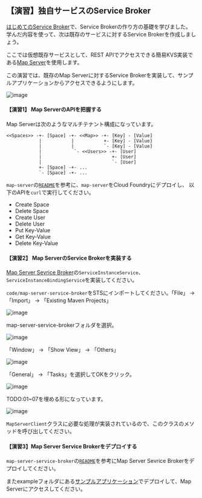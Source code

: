 ## 【演習】独自サービスのService Broker

[はじめてのService Broker](first-service-broker.md)で、Service Brokerの作り方の基礎を学びました。
学んだ内容を使って、次は既存のサービスに対するService Brokerを作成しましょう。

ここでは仮想既存サービスとして、REST APIでアクセスできる簡易KVS実装である[Map Server](https://github.com/Pivotal-Japan/map-server)を使用します。

この演習では、既存のMap Serverに対するService Brokerを実装して、サンプルアプリケーションからアクセスできるようにします。

![image](https://qiita-image-store.s3.amazonaws.com/0/1852/1b171dfe-ee21-dcbe-4d19-3489efc40fad.png)

#### 【演習1】 Map ServerのAPIを把握する

Map Serverは次のようなマルチテナント構成になっています。

```
<<Spaces>> -+- [Space] -+- <<Map>> -+- [Key] - [Value]
            |           |           +- [Key] - [Value]
            |           |           `- [Key] - [Value]
            |            `- <<Users>> -+- [User]
            |                          +- [User]
            |                          `- [User]
            +- [Space] -+- ...
            `- [Space] -+- ...
```

`map-server`の[`README`](https://github.com/Pivotal-Japan/map-server)を参考に、`map-server`をCloud Foundryにデプロイし、
以下のAPIを`curl`で実行してください。

* Create Space
* Delete Space
* Create User
* Delete User
* Put Key-Value
* Get Key-Value
* Delete Key-Value

#### 【演習2】 Map ServerのService Brokerを実装する

[Map Server Sevrice Broker](https://github.com/Pivotal-Japan/map-server-service-broker/tree/lab)の`ServiceInstanceService`、`ServiceInstanceBindingService`を実装してください。

`code/map-server-service-broker`をSTSにインポートしてください。「File」 -> 「Import」 -> 「Existing Maven Projects」

![image](https://qiita-image-store.s3.amazonaws.com/0/1852/1e5d5d9c-cba8-11cb-6881-dbfaf753278e.png)

map-server-service-brokerフォルダを選択。

![image](https://qiita-image-store.s3.amazonaws.com/0/1852/083f6bbf-eb65-377c-ef75-f09fe401ba75.png)


「Window」 -> 「Show View」 -> 「Others」

![image](https://qiita-image-store.s3.amazonaws.com/0/1852/5663b0c0-6f37-3d99-66d4-7c17f2182953.png)

「General」 -> 「Tasks」を選択してOKをクリック。

![image](https://qiita-image-store.s3.amazonaws.com/0/1852/0b99132f-b366-7569-850c-dcb52cc564ed.png)

TODO:01~07を埋める形になっています。

![image](https://qiita-image-store.s3.amazonaws.com/0/1852/0bbffa20-e98b-7092-3bd5-b1ed5e6d4177.png)

`MapServerClient`クラスに必要な処理が実装されているので、このクラスのメソッドを呼び出してください。

#### 【演習3】Map Server Service Brokerをデプロイする

`map-server-service-broker`の[`README`](https://github.com/Pivotal-Japan/map-server-service-broker/tree/lab)を参考にMap Server Sevrice Brokerをデプロイしてください。

またexampleフォルダにある[サンプルアプリケーション](https://github.com/Pivotal-Japan/map-server-service-broker/tree/lab/example)でデプロイして、Map Serverにアクセスしてください。


